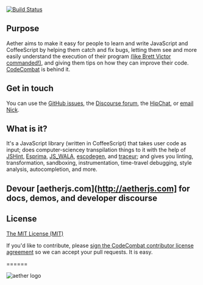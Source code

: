 [![Build Status](https://travis-ci.org/codecombat/aether.png)](https://travis-ci.org/codecombat/aether)

## Purpose
Aether aims to make it easy for people to learn and write JavaScript and CoffeeScript by helping them catch and fix bugs, 
letting them see and more easily understand the execution of their program [(like Brett Victor commanded!)](http://youtu.be/PUv66718DII?t=17m25s), 
and giving them tips on how they can improve their code. [CodeCombat](http://codecombat.com/) is behind it.

## Get in touch
You can use the [GitHub issues](https://github.com/codecombat/aether/issues), the [Discourse forum](http://discourse.codecombat.com/), the [HipChat](http://www.hipchat.com/g3plnOKqa), or [email](mailto:nick@codecombat.com) [Nick](http://www.nickwinter.net/).

## What is it?
It's a JavaScript library (written in CoffeeScript) that takes user code as input; does computer-sciencey transpilation things to it with the help of [JSHint](http://jshint.com/), [Esprima](http://esprima.org/), [JS_WALA](https://github.com/wala/JS_WALA), [escodegen](https://github.com/Constellation/escodegen), and [traceur](https://github.com/google/traceur-compiler); and gives you linting, transformation, sandboxing, instrumentation, time-travel debugging, style analysis, autocompletion, and more.

## Devour [aetherjs.com](http://aetherjs.com] for docs, demos, and developer discourse

## License
[The MIT License (MIT)](https://github.com/codecombat/aether/blob/master/LICENSE)

If you'd like to contribute, please [sign the CodeCombat contributor license agreement](http://codecombat.com/cla) so we can accept your pull requests. It is easy.

======

![aether logo](http://i.imgur.com/uf36eRD.jpg)
